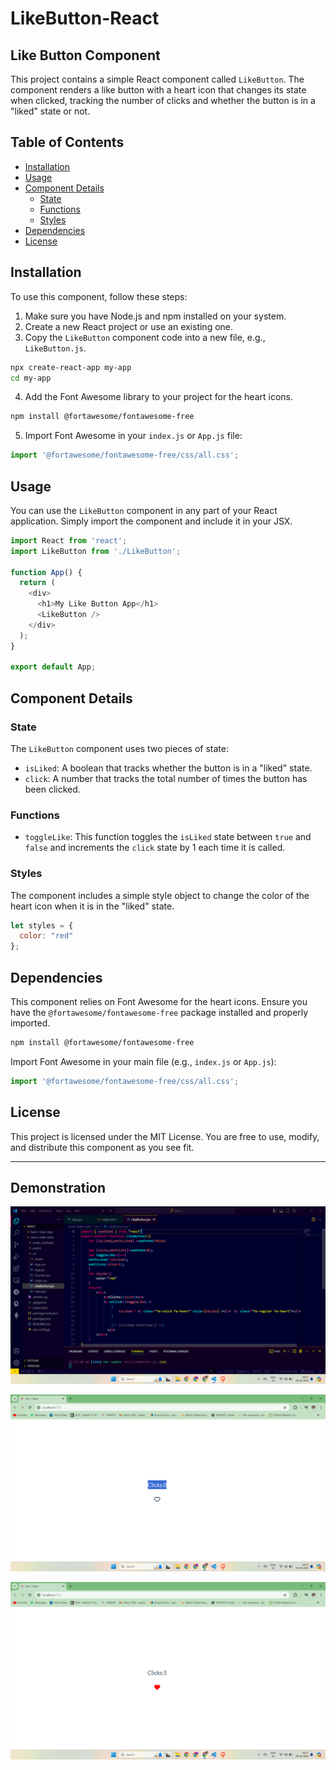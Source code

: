 # LikeButton-React

## Like Button Component

This project contains a simple React component called `LikeButton`. The component renders a like button with a heart icon that changes its state when clicked, tracking the number of clicks and whether the button is in a "liked" state or not.

## Table of Contents

- [Installation](#installation)
- [Usage](#usage)
- [Component Details](#component-details)
  - [State](#state)
  - [Functions](#functions)
  - [Styles](#styles)
- [Dependencies](#dependencies)
- [License](#license)

## Installation

To use this component, follow these steps:

1. Make sure you have Node.js and npm installed on your system.
2. Create a new React project or use an existing one.
3. Copy the `LikeButton` component code into a new file, e.g., `LikeButton.js`.

```bash
npx create-react-app my-app
cd my-app
```

4. Add the Font Awesome library to your project for the heart icons.

```bash
npm install @fortawesome/fontawesome-free
```

5. Import Font Awesome in your `index.js` or `App.js` file:

```javascript
import '@fortawesome/fontawesome-free/css/all.css';
```

## Usage

You can use the `LikeButton` component in any part of your React application. Simply import the component and include it in your JSX.

```javascript
import React from 'react';
import LikeButton from './LikeButton';

function App() {
  return (
    <div>
      <h1>My Like Button App</h1>
      <LikeButton />
    </div>
  );
}

export default App;
```

## Component Details

### State

The `LikeButton` component uses two pieces of state:
- `isLiked`: A boolean that tracks whether the button is in a "liked" state.
- `click`: A number that tracks the total number of times the button has been clicked.

### Functions

- `toggleLike`: This function toggles the `isLiked` state between `true` and `false` and increments the `click` state by 1 each time it is called.

### Styles

The component includes a simple style object to change the color of the heart icon when it is in the "liked" state.

```javascript
let styles = {
  color: "red"
};
```

## Dependencies

This component relies on Font Awesome for the heart icons. Ensure you have the `@fortawesome/fontawesome-free` package installed and properly imported.

```bash
npm install @fortawesome/fontawesome-free
```

Import Font Awesome in your main file (e.g., `index.js` or `App.js`):

```javascript
import '@fortawesome/fontawesome-free/css/all.css';
```

## License

This project is licensed under the MIT License. You are free to use, modify, and distribute this component as you see fit.

---


## Demonstration

![](1.png)

![](2.png)

![](3.png)
